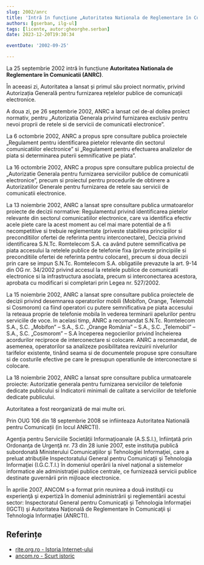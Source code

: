 ```yaml
---
slug: 2002/anrc
title: 'Intră în funcțiune „Autoritatea Nationala de Reglementare în Comunicatii” (ANRC)'
authors: [gserban, ilg-ul]
tags: [licente, autor:gheorghe.serban]
date: 2023-12-20T19:30:34

eventDate: '2002-09-25'

---
```


La 25 septembrie 2002 intră în funcțiune **Autoritatea Nationala
de Reglementare în Comunicatii (ANRC)**.

<!-- truncate -->

În aceeasi zi, Autoritatea a lansat și primul său proiect normativ,
privind Autorizația Generală pentru furnizarea rețelelor publice
de comunicații electronice.

A doua zi, pe 26 septembrie 2002, ANRC a lansat cel de-al doilea proiect
normativ, pentru „Autorizatia Generala privind furnizarea exclusiv pentru
nevoi proprii de retele si de servicii de comunicatii electronice”.

La 6 octombrie 2002, ANRC a propus spre consultare publica proiectele
„Regulament pentru identificarea pietelor relevante din sectorul
comunicatiilor electronice” si „Regulament pentru efectuarea analizelor
de piata si determinarea puterii semnificative pe piata”.

La 16 octombrie 2002, ANRC a propus spre consultare publica proiectul
de „Autorizatie Generala pentru furnizarea serviciilor publice de comunicatii
electronice”, precum si proiectul pentru procedurile de obtinere a
Autorizatiilor Generale pentru furnizarea de retele sau servicii
de comunicatii electronice.

La 13 noiembrie 2002, ANRC a lansat spre consultare publica urmatoarelor
proiecte de decizii normative: Regulamentul privind identificarea pietelor
relevante din sectorul comunicatiilor electronice, care va identifica
efectiv acele piete care la acest moment au cel mai mare potential de a
fi necompetitive si trebuie reglementate (priveste stabilirea principiilor
si preconditiilor ofertei de referinta pentru interconectare), Decizia
privind identificarea S.N.Tc. Romtelecom S.A. ca având putere semnificativa
pe piata accesului la retelele publice de telefonie fixa (priveste
principiile si preconditiile ofertei de referinta pentru colocare),
precum si doua decizii prin care se impun S.N.Tc. Romtelecom S.A.
obligatiile prevazute la art. 9-14 din OG nr. 34/2002 privind accesul
la retelele publice de comunicatii electronice si la infrastructura
asociata, precum si interconectarea acestora, aprobata cu modificari
si completari prin Legea nr. 527/2002.

La 15 noiembrie 2002, ANRC a lansat spre consultare publica proiectele
de decizii privind desemnarea operatorilor mobili (Mobifon, Orange,
Telemobil si Cosmorom) ca fiind operatori cu putere semnificativa pe
piata accesului la reteaua proprie de telefonie mobila în vederea
terminarii apelurilor pentru serviciile de voce. In acelasi timp,
ANRC a recomandat S.N.Tc. Romtelecom S.A., S.C. „Mobifon” – S.A.,
S.C. „Orange România” – S.A., S.C. „Telemobil” – S.A.,
S.C. „Cosmorom” – S.A începerea negocierilor privind încheierea
acordurilor reciproce de interconectare si colocare. ANRC a recomandat,
de asemenea, operatorilor sa analizeze posibilitatea revizuirii
nivelurilor tarifelor existente, tinând seama si de documentele
propuse spre consultare si de costurile efective pe care le presupun
operatiunile de interconectare si colocare.

La 18 noiembrie 2002, ANRC a lansat spre consultare publica
urmatoarele proiecte: Autorizatie generala pentru furnizarea
serviciilor de telefonie dedicate publicului si Indicatorii
minimali de calitate a serviciilor de telefonie dedicate publicului.

Autoritatea a fost reorganizată de mai multe ori.

Prin OUG 106 din 18 septembrie 2008 se infiinteaza Autoritatea Natională
pentru Comunicații (in locul ANRCTI).

Agenţia pentru Serviciile Societăţii Informaţioanale (A.S.S.I.),
înfiinţată prin Ordonanţa de Urgenţă nr. 73 din 28 iunie 2007,
este instituţia publică subordonată Ministerului Comunicaţiilor
şi Tehnologiei Informaţiei, care a preluat atribuţiile Inspectoratului
General pentru Comunicaţii şi Tehnologia Informaţiei (I.G.C.T.I.)
în domeniul operării la nivel naţional a sistemelor informatice
ale administraţiei publice centrale, ce furnizează servicii
publice destinate guvernării prin mijloace electronice.

În aprilie 2007, ANCOM s-a format prin reunirea a două instituţii
cu experienţă şi expertiză în domeniul administrării şi reglementării
acestui sector: Inspectoratul General pentru Comunicaţii şi
Tehnologia Informaţiei (IGCTI) şi Autoritatea Naţională de
Reglementare în Comunicaţii şi Tehnologia Informaţiei (ANRCTI).

## Referințe

- [rite.org.ro - Istoria Internet-ului](https://rite.org.ro/istoria-internetului/)
- [ancom.ro - Scurt istoric](https://www.ancom.ro/scurt-istoric_919)
